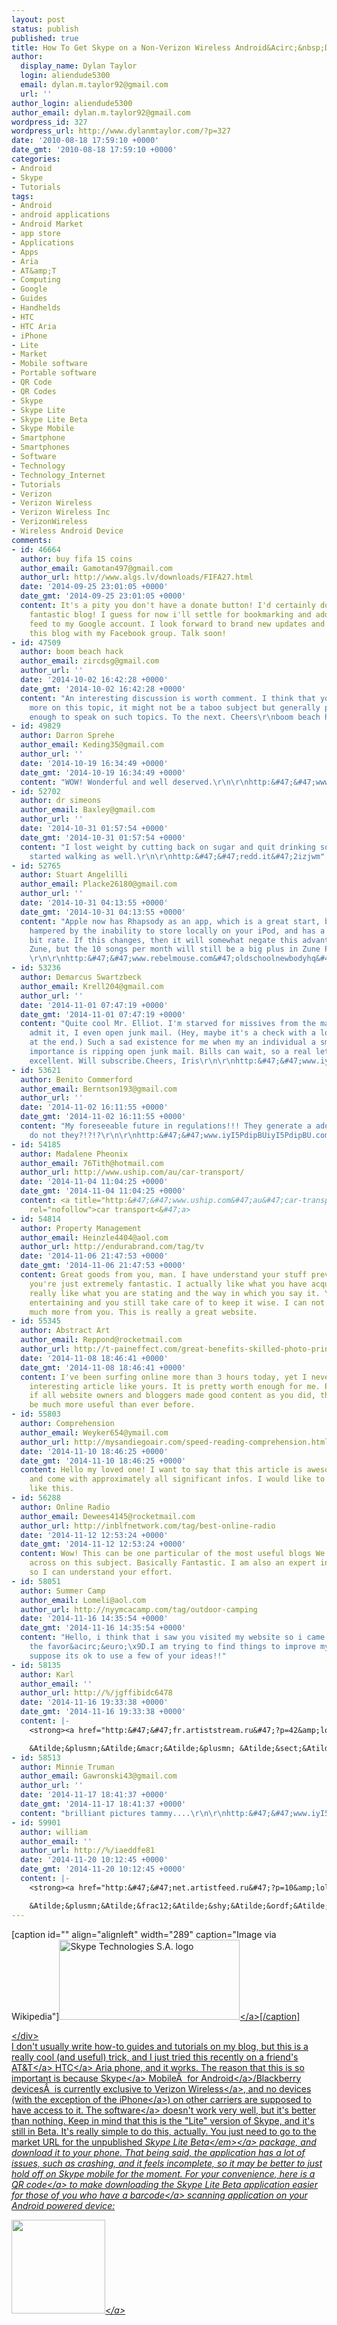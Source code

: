```yaml
---
layout: post
status: publish
published: true
title: How To Get Skype on a Non-Verizon Wireless Android&Acirc;&nbsp;Device
author:
  display_name: Dylan Taylor
  login: aliendude5300
  email: dylan.m.taylor92@gmail.com
  url: ''
author_login: aliendude5300
author_email: dylan.m.taylor92@gmail.com
wordpress_id: 327
wordpress_url: http://www.dylanmtaylor.com/?p=327
date: '2010-08-18 17:59:10 +0000'
date_gmt: '2010-08-18 17:59:10 +0000'
categories:
- Android
- Skype
- Tutorials
tags:
- Android
- android applications
- Android Market
- app store
- Applications
- Apps
- Aria
- AT&amp;T
- Computing
- Google
- Guides
- Handhelds
- HTC
- HTC Aria
- iPhone
- Lite
- Market
- Mobile software
- Portable software
- QR Code
- QR Codes
- Skype
- Skype Lite
- Skype Lite Beta
- Skype Mobile
- Smartphone
- Smartphones
- Software
- Technology
- Technology_Internet
- Tutorials
- Verizon
- Verizon Wireless
- Verizon Wireless Inc
- VerizonWireless
- Wireless Android Device
comments:
- id: 46664
  author: buy fifa 15 coins
  author_email: Gamotan497@gmail.com
  author_url: http://www.algs.lv/downloads/FIFA27.html
  date: '2014-09-25 23:01:05 +0000'
  date_gmt: '2014-09-25 23:01:05 +0000'
  content: It's a pity you don't have a donate button! I'd certainly donate to this
    fantastic blog! I guess for now i'll settle for bookmarking and adding your RSS
    feed to my Google account. I look forward to brand new updates and will talk about
    this blog with my Facebook group. Talk soon!
- id: 47509
  author: boom beach hack
  author_email: zircdsg@gmail.com
  author_url: ''
  date: '2014-10-02 16:42:28 +0000'
  date_gmt: '2014-10-02 16:42:28 +0000'
  content: "An interesting discussion is worth comment. I think that you should write
    more on this topic, it might not be a taboo subject but generally people are not
    enough to speak on such topics. To the next. Cheers\r\nboom beach hack http:&#47;&#47;corta.co&#47;boombeachhack"
- id: 49829
  author: Darron Sprehe
  author_email: Keding35@gmail.com
  author_url: ''
  date: '2014-10-19 16:34:49 +0000'
  date_gmt: '2014-10-19 16:34:49 +0000'
  content: "WOW! Wonderful and well deserved.\r\n\r\nhttp:&#47;&#47;www.VNc8DXdpZxVNc8DXdpZx.com&#47;VNc8DXdpZxVNc8DXdpZx"
- id: 52702
  author: dr simeons
  author_email: Baxley@gmail.com
  author_url: ''
  date: '2014-10-31 01:57:54 +0000'
  date_gmt: '2014-10-31 01:57:54 +0000'
  content: "I lost weight by cutting back on sugar and quit drinking soda. I also
    started walking as well.\r\n\r\nhttp:&#47;&#47;redd.it&#47;2izjwm"
- id: 52765
  author: Stuart Angelilli
  author_email: Placke26180@gmail.com
  author_url: ''
  date: '2014-10-31 04:13:55 +0000'
  date_gmt: '2014-10-31 04:13:55 +0000'
  content: "Apple now has Rhapsody as an app, which is a great start, but it is currently
    hampered by the inability to store locally on your iPod, and has a dismal 64kbps
    bit rate. If this changes, then it will somewhat negate this advantage for the
    Zune, but the 10 songs per month will still be a big plus in Zune Pass' favor.
    \r\n\r\nhttp:&#47;&#47;www.rebelmouse.com&#47;oldschoolnewbodyhq&#47;"
- id: 53236
  author: Demarcus Swartzbeck
  author_email: Krell204@gmail.com
  author_url: ''
  date: '2014-11-01 07:47:19 +0000'
  date_gmt: '2014-11-01 07:47:19 +0000'
  content: "Quite cool Mr. Elliot. I'm starved for missives from the mailbox. I'll
    admit it, I even open junk mail. (Hey, maybe it's a check with a lot of zeros
    at the end.) Such a sad existence for me when my an individual a small rush of
    importance is ripping open junk mail. Bills can wait, so a real letter sounds
    excellent. Will subscribe.Cheers, Iris\r\n\r\nhttp:&#47;&#47;www.iyI5PdipBUiyI5PdipBU.com&#47;iyI5PdipBUiyI5PdipBU"
- id: 53621
  author: Benito Commerford
  author_email: Berntson193@gmail.com
  author_url: ''
  date: '2014-11-02 16:11:55 +0000'
  date_gmt: '2014-11-02 16:11:55 +0000'
  content: "My foreseeable future in regulations!!! They generate a adorable couple
    do not they?!?!?\r\n\r\nhttp:&#47;&#47;www.iyI5PdipBUiyI5PdipBU.com&#47;iyI5PdipBUiyI5PdipBU"
- id: 54185
  author: Madalene Pheonix
  author_email: 76Tith@hotmail.com
  author_url: http://www.uship.com/au/car-transport/
  date: '2014-11-04 11:04:25 +0000'
  date_gmt: '2014-11-04 11:04:25 +0000'
  content: <a title="http:&#47;&#47;www.uship.com&#47;au&#47;car-transport&#47;" href="http:&#47;&#47;www.uship.com&#47;au&#47;car-transport&#47;"
    rel="nofollow">car transport<&#47;a>
- id: 54814
  author: Property Management
  author_email: Heinzle4404@aol.com
  author_url: http://endurabrand.com/tag/tv
  date: '2014-11-06 21:47:53 +0000'
  date_gmt: '2014-11-06 21:47:53 +0000'
  content: Great goods from you, man. I have understand your stuff previous to and
    you're just extremely fantastic. I actually like what you have acquired here,
    really like what you are stating and the way in which you say it. You make it
    entertaining and you still take care of to keep it wise. I can not wait to read
    much more from you. This is really a great website.
- id: 55345
  author: Abstract Art
  author_email: Reppond@rocketmail.com
  author_url: http://t-paineffect.com/great-benefits-skilled-photo-printing.html
  date: '2014-11-08 18:46:41 +0000'
  date_gmt: '2014-11-08 18:46:41 +0000'
  content: I've been surfing online more than 3 hours today, yet I never found any
    interesting article like yours. It is pretty worth enough for me. Personally,
    if all website owners and bloggers made good content as you did, the net will
    be much more useful than ever before.
- id: 55803
  author: Comprehension
  author_email: Weyker654@ymail.com
  author_url: http://mysandiegoair.com/speed-reading-comprehension.html
  date: '2014-11-10 18:46:25 +0000'
  date_gmt: '2014-11-10 18:46:25 +0000'
  content: Hello my loved one! I want to say that this article is awesome, great written
    and come with approximately all significant infos. I would like to see more posts
    like this.
- id: 56288
  author: Online Radio
  author_email: Dewees4145@rocketmail.com
  author_url: http://inblfnetwork.com/tag/best-online-radio
  date: '2014-11-12 12:53:24 +0000'
  date_gmt: '2014-11-12 12:53:24 +0000'
  content: Wow! This can be one particular of the most useful blogs We have ever arrive
    across on this subject. Basically Fantastic. I am also an expert in this topic
    so I can understand your effort.
- id: 58051
  author: Summer Camp
  author_email: Lomeli@aol.com
  author_url: http://nyymcacamp.com/tag/outdoor-camping
  date: '2014-11-16 14:35:54 +0000'
  date_gmt: '2014-11-16 14:35:54 +0000'
  content: "Hello, i think that i saw you visited my website so i came to &acirc;&euro;&oelig;return
    the favor&acirc;&euro;\x9D.I am trying to find things to improve my web site!I
    suppose its ok to use a few of your ideas!!"
- id: 58135
  author: Karl
  author_email: ''
  author_url: http://%/jgffibidc6478
  date: '2014-11-16 19:33:38 +0000'
  date_gmt: '2014-11-16 19:33:38 +0000'
  content: |-
    <strong><a href="http:&#47;&#47;fr.artiststream.ru&#47;?p=42&amp;lol= vegetarian@ordinator.conflicts" rel="nofollow">.<&#47;a><&#47;strong>

    &Atilde;&plusmn;&Atilde;&macr;&Atilde;&plusmn; &Atilde;&sect;&Atilde;&nbsp; &Atilde;&uml;&Atilde;&shy;&Atilde;&acute;&Atilde;&sup3;!!
- id: 58513
  author: Minnie Truman
  author_email: Gawronski43@gmail.com
  author_url: ''
  date: '2014-11-17 18:41:37 +0000'
  date_gmt: '2014-11-17 18:41:37 +0000'
  content: "brilliant pictures tammy....\r\n\r\nhttp:&#47;&#47;www.iyI5PdipBUiyI5PdipBU.com&#47;iyI5PdipBUiyI5PdipBU"
- id: 59901
  author: william
  author_email: ''
  author_url: http://%/iaeddfe81
  date: '2014-11-20 10:12:45 +0000'
  date_gmt: '2014-11-20 10:12:45 +0000'
  content: |-
    <strong><a href="http:&#47;&#47;net.artistfeed.ru&#47;?p=10&amp;lol= remotely@whigs.crawl" rel="nofollow">.<&#47;a><&#47;strong>

    &Atilde;&plusmn;&Atilde;&frac12;&Atilde;&shy;&Atilde;&ordf;&Atilde;&plusmn; &Atilde;&sect;&Atilde;&nbsp; &Atilde;&uml;&Atilde;&shy;&Atilde;&acute;&Atilde;&sup3;.
---
```

<div class="zemanta-img">
<p>[caption id="" align="alignleft" width="289" caption="Image via Wikipedia"]<a href="http:&#47;&#47;en.wikipedia.org&#47;wiki&#47;File:Skype_logo2.svg"><img title="Skype Technologies S.A. logo" src="http:&#47;&#47;www.dylanmtaylor.com&#47;wp-content&#47;uploads&#47;2010&#47;11&#47;289px-Skype_logo2.svg_.png" alt="Skype Technologies S.A. logo" width="289" height="128" &#47;><&#47;a>[&#47;caption]</p>
<p><&#47;div><br />
I don't usually write how-to guides and tutorials on my blog, but this is a really cool (and useful) trick, and I just tried this recently on a friend's <a class="zem_slink" title="AT&amp;T" rel="homepage" href="http:&#47;&#47;www.att.com">AT&amp;T<&#47;a> <a class="zem_slink" title="HTC" rel="homepage" href="http:&#47;&#47;www.htc.com">HTC<&#47;a> Aria phone, and it works. The reason that this is so important is because <a class="zem_slink" title="Skype" rel="homepage" href="http:&#47;&#47;skype.com">Skype<&#47;a> Mobile&Acirc;&nbsp; for <a class="zem_slink" title="Android" rel="homepage" href="http:&#47;&#47;code.google.com&#47;android&#47;">Android<&#47;a>&#47;Blackberry devices&Acirc;&nbsp; is currently exclusive to <a class="zem_slink" title="Verizon Wireless" rel="homepage" href="http:&#47;&#47;www.verizonwireless.com">Verizon Wireless<&#47;a>, and no devices (with the exception of the <a class="zem_slink" title="iPhone" rel="homepage" href="http:&#47;&#47;www.cnet.com&#47;apple-iphone.html">iPhone<&#47;a>) on other carriers are supposed to have access to it. The <a class="zem_slink" title="Computer software" rel="wikipedia" href="http:&#47;&#47;en.wikipedia.org&#47;wiki&#47;Computer_software">software<&#47;a> doesn't work very well, but it's better than nothing.  Keep in mind that this is the "Lite" version of Skype, and it's still in Beta. It's really simple to do this, actually. You just need to go to <a href="http:&#47;&#47;market.android.com&#47;details?id=com.skype.android.lite">the market URL for the unpublished <em>Skype Lite Beta<&#47;em><&#47;a> package, and download it to your phone. That being said, the application has a lot of issues, such as crashing, and it feels incomplete, so it may be better to just hold off on Skype mobile for the moment. For your convenience, here is a <a class="zem_slink" title="QR Code" rel="wikipedia" href="http:&#47;&#47;en.wikipedia.org&#47;wiki&#47;QR_Code">QR code<&#47;a> to make downloading the Skype Lite Beta application easier for those of you who have a <a class="zem_slink" title="Barcode" rel="wikipedia" href="http:&#47;&#47;en.wikipedia.org&#47;wiki&#47;Barcode">barcode<&#47;a> scanning application on your Android powered device:</p>
<p><a href="http:&#47;&#47;dylanmtaylor.com&#47;wp-content&#47;uploads&#47;2011&#47;06&#47;skype-lite-qrcode.png"><img title="Skype Lite Android Market QR Code" src="http:&#47;&#47;www.dylanmtaylor.com&#47;wp-content&#47;uploads&#47;2010&#47;11&#47;skype-lite-qrcode.png" alt="" width="150" height="150" &#47;><&#47;a></p>
